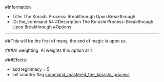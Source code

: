 #Information
 - Title: The Korashi Process: Breakthrough Upon Breakthrough
 - ID: the_command.54
#Description
The Korashi Process: Breakthrough Upon Breakthrough
#Options

___
##This will be the first of many, the end of magic is upon us.

###AI weighting:
AI weights this option at 1


###Efects:<ul><li>add legitimacy = 5</li><li>set country flag [command_mastered_the_korashi_process](../flags/command_mastered_the_korashi_process.md)</li></ul>
